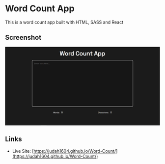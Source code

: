 # Word Count App

This is a word count app built with HTML, SASS and React

## Screenshot

![](/screenshot.PNG)

## Links

- Live Site: [https://judah1604.github.io/Word-Count/](https://judah1604.github.io/Word-Count/)